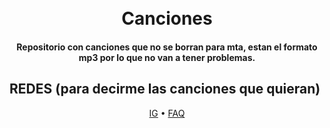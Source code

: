 <h1 align="center">
  <br>
  Canciones
  <br>
</h1>
<h4 align="center">Repositorio con canciones que no se borran para mta, estan el formato mp3 por lo que no van a tener problemas.</h4>

## REDES (para decirme las canciones que quieran)

<p align="center">
  <a href="instagram.com/lucas.emetea">IG</a>
  •
  <a href="https://github.com">FAQ</a>
</p>

